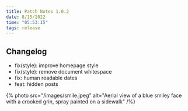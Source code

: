 ```yaml
---
title: Patch Notes 1.0.2
date: 8/15/2022
time: "05:53:15"
tags: release
---
```


## Changelog

- fix(style): improve homepage style
- fix(style): remove document whitespace
- fix: human readable dates
- feat: hidden posts

{% photo src="/images/smile.jpeg" alt="Aerial view of a blue smiley face with a crooked grin, spray painted on a sidewalk" /%}
